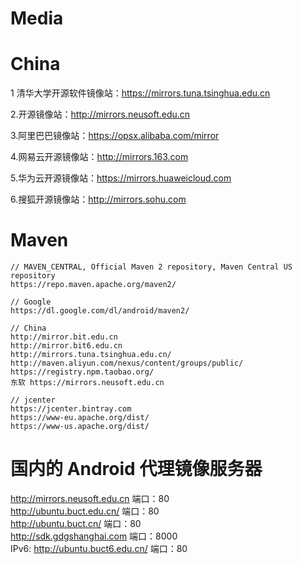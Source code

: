 # Media

# China

1 清华大学开源软件镜像站：https://mirrors.tuna.tsinghua.edu.cn

2.开源镜像站：http://mirrors.neusoft.edu.cn

3.阿里巴巴镜像站：https://opsx.alibaba.com/mirror

4.网易云开源镜像站：http://mirrors.163.com

5.华为云开源镜像站：https://mirrors.huaweicloud.com

6.搜狐开源镜像站：http://mirrors.sohu.com

# Maven

```
// MAVEN_CENTRAL, Official Maven 2 repository, Maven Central US repository
https://repo.maven.apache.org/maven2/

// Google
https://dl.google.com/dl/android/maven2/

// China
http://mirror.bit.edu.cn
http://mirror.bit6.edu.cn
http://mirrors.tuna.tsinghua.edu.cn/
http://maven.aliyun.com/nexus/content/groups/public/
https://registry.npm.taobao.org/
东软 https://mirrors.neusoft.edu.cn

// jcenter
https://jcenter.bintray.com
https://www-eu.apache.org/dist/
https://www-us.apache.org/dist/
```

# 国内的 Android 代理镜像服务器

http://mirrors.neusoft.edu.cn 端口：80  
http://ubuntu.buct.edu.cn/ 端口：80  
http://ubuntu.buct.cn/ 端口：80  
http://sdk.gdgshanghai.com 端口：8000  
IPv6: http://ubuntu.buct6.edu.cn/ 端口：80
